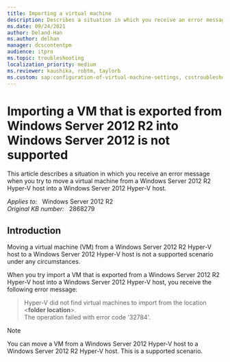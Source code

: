 ```yaml
---
title: Importing a virtual machine
description: Describes a situation in which you receive an error message when you try to move a virtual machine from a Windows Server 2012 R2 Hyper-V host into a Windows Server 2012 Hyper-V host.
ms.date: 09/24/2021
author: Deland-Han
ms.author: delhan
manager: dcscontentpm
audience: itpro
ms.topic: troubleshooting
localization_priority: medium
ms.reviewer: kaushika, robtm, taylorb
ms.custom: sap:configuration-of-virtual-machine-settings, csstroubleshoot
---
```

# Importing a VM that is exported from Windows Server 2012 R2 into Windows Server 2012 is not supported

This article describes a situation in which you receive an error message when you try to move a virtual machine from a Windows Server 2012 R2 Hyper-V host into a Windows Server 2012 Hyper-V host.

_Applies to:_ &nbsp; Windows Server 2012 R2  
_Original KB number:_ &nbsp; 2868279

## Introduction

Moving a virtual machine (VM) from a Windows Server 2012 R2 Hyper-V host to a Windows Server 2012 Hyper-V host is not a supported scenario under any circumstances.

When you try import a VM that is exported from a Windows Server 2012 R2 Hyper-V host into a Windows Server 2012 Hyper-V host, you receive the following error message:

> Hyper-V did not find virtual machines to import from the location <**folder location**>.  
The operation failed with error code '32784'.

> [!NOTE]
> You can move a VM from a Windows Server 2012 Hyper-V host to a Windows Server 2012 R2 Hyper-V host. This is a supported scenario.
